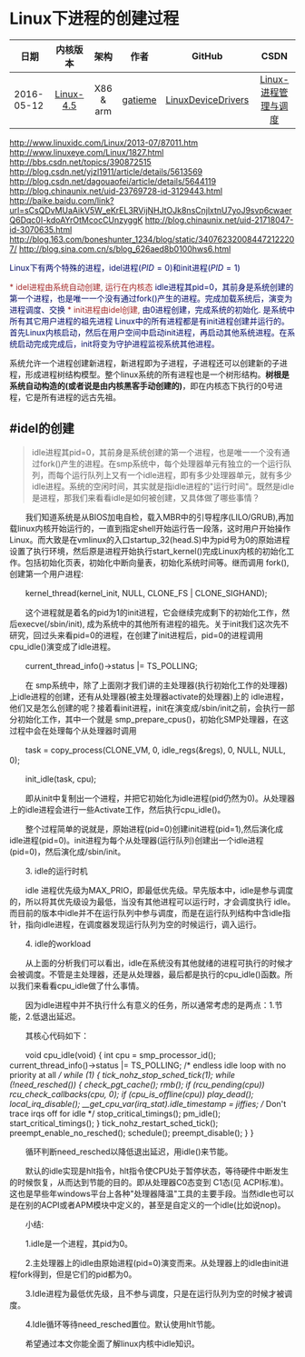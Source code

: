 Linux下进程的创建过程
=======


| 日期 | 内核版本 | 架构| 作者 | GitHub| CSDN |
| ------------- |:-------------:|:-------------:|:-------------:|:-------------:|:-------------:|
| 2016-05-12 | [Linux-4.5](http://lxr.free-electrons.com/source/?v=4.5) | X86 & arm | [gatieme](http://blog.csdn.net/gatieme) | [LinuxDeviceDrivers](https://github.com/gatieme/LDD-LinuxDeviceDrivers) | [Linux-进程管理与调度](http://blog.csdn.net/gatieme/article/category/6225543) |


http://www.linuxidc.com/Linux/2013-07/87011.htm
http://www.linuxeye.com/Linux/1827.html
http://bbs.csdn.net/topics/390872515
http://blog.csdn.net/yjzl1911/article/details/5613569
http://blog.csdn.net/dagouaofei/article/details/5644119
http://blog.chinaunix.net/uid-23769728-id-3129443.html
http://baike.baidu.com/link?url=sCsQDvMUaAikV5W_eKrEL3RVijNHJtOJk8nsCnjlxtnU7yoJ9svp6cwaerQ6Dqc0I-kdoAYrOtMcocCUnzyggK
http://blog.chinaunix.net/uid-21718047-id-3070635.html
http://blog.163.com/boneshunter_1234/blog/static/340762320084472122207/
http://blog.sina.com.cn/s/blog_626aed8b0100hws6.html




<font color=0x009966>Linux下有两个特殊的进程，idel进程($PID = 0$)和init进程($PID = 1$)

<font color=#A52A2A>
*	idel进程由系统自动创建, 运行在内核态
</font>
	idle进程其pid=0，其前身是系统创建的第一个进程，也是唯一一个没有通过fork()产生的进程。完成加载系统后，演变为进程调度、交换

<font color=#A52A2A>
*	init进程由idel创建,
</font>
	由0进程创建，完成系统的初始化. 是系统中所有其它用户进程的祖先进程
	Linux中的所有进程都是有init进程创建并运行的。首先Linux内核启动，然后在用户空间中启动init进程，再启动其他系统进程。在系统启动完成完成后，init将变为守护进程监视系统其他进程。
</font>



系统允许一个进程创建新进程，新进程即为子进程，子进程还可以创建新的子进程，形成进程树结构模型。整个linux系统的所有进程也是一个树形结构。**树根是系统自动构造的(或者说是由内核黑客手动创建的)**，即在内核态下执行的0号进程，它是所有进程的远古先祖。



#idel的创建
-------

>idle进程其pid=0，其前身是系统创建的第一个进程，也是唯一一个没有通过fork()产生的进程。在smp系统中，每个处理器单元有独立的一个运行队列，而每个运行队列上又有一个idle进程，即有多少处理器单元，就有多少idle进程。系统的空闲时间，其实就是指idle进程的"运行时间"。既然是idle是进程，那我们来看看idle是如何被创建，又具体做了哪些事情？

　　我们知道系统是从BIOS加电自检，载入MBR中的引导程序(LILO/GRUB),再加载linux内核开始运行的，一直到指定shell开始运行告一段落，这时用户开始操作Linux。而大致是在vmlinux的入口startup_32(head.S)中为pid号为0的原始进程设置了执行环境，然后原是进程开始执行start_kernel()完成Linux内核的初始化工作。包括初始化页表，初始化中断向量表，初始化系统时间等。继而调用 fork(),创建第一个用户进程:

　　kernel_thread(kernel_init, NULL, CLONE_FS | CLONE_SIGHAND);

　　这个进程就是着名的pid为1的init进程，它会继续完成剩下的初始化工作，然后execve(/sbin/init), 成为系统中的其他所有进程的祖先。关于init我们这次先不研究，回过头来看pid=0的进程，在创建了init进程后，pid=0的进程调用 cpu_idle()演变成了idle进程。

　　current_thread_info()->status |= TS_POLLING;

　　在 smp系统中，除了上面刚才我们讲的主处理器(执行初始化工作的处理器)上idle进程的创建，还有从处理器(被主处理器activate的处理器)上的 idle进程，他们又是怎么创建的呢？接着看init进程，init在演变成/sbin/init之前，会执行一部分初始化工作，其中一个就是 smp_prepare_cpus()，初始化SMP处理器，在这过程中会在处理每个从处理器时调用

　　task = copy_process(CLONE_VM, 0, idle_regs(&regs), 0, NULL, NULL, 0);

　　init_idle(task, cpu);

　　即从init中复制出一个进程，并把它初始化为idle进程(pid仍然为0)。从处理器上的idle进程会进行一些Activate工作，然后执行cpu_idle()。

　　整个过程简单的说就是，原始进程(pid=0)创建init进程(pid=1),然后演化成idle进程(pid=0)。init进程为每个从处理器(运行队列)创建出一个idle进程(pid=0)，然后演化成/sbin/init。

　　3. idle的运行时机

　　idle 进程优先级为MAX_PRIO，即最低优先级。早先版本中，idle是参与调度的，所以将其优先级设为最低，当没有其他进程可以运行时，才会调度执行 idle。而目前的版本中idle并不在运行队列中参与调度，而是在运行队列结构中含idle指针，指向idle进程，在调度器发现运行队列为空的时候运行，调入运行。

　　4. idle的workload

　　从上面的分析我们可以看出，idle在系统没有其他就绪的进程可执行的时候才会被调度。不管是主处理器，还是从处理器，最后都是执行的cpu_idle()函数。所以我们来看看cpu_idle做了什么事情。

　　因为idle进程中并不执行什么有意义的任务，所以通常考虑的是两点：1.节能，2.低退出延迟。

　　其核心代码如下：

　　void cpu_idle(void)  {   int cpu = smp_processor_id();    current_thread_info()->status |= TS_POLLING;    /* endless idle loop with no priority at all */   while (1) {     tick_nohz_stop_sched_tick(1);     while (!need_resched()) {       check_pgt_cache();      rmb();       if (rcu_pending(cpu))       rcu_check_callbacks(cpu, 0);       if (cpu_is_offline(cpu))       play_dead();       local_irq_disable();      __get_cpu_var(irq_stat).idle_timestamp = jiffies;      /* Don't trace irqs off for idle */      stop_critical_timings();      pm_idle();      start_critical_timings();     }     tick_nohz_restart_sched_tick();     preempt_enable_no_resched();     schedule();     preempt_disable();   }  }

　　循环判断need_resched以降低退出延迟，用idle()来节能。

　　默认的idle实现是hlt指令，hlt指令使CPU处于暂停状态，等待硬件中断发生的时候恢复，从而达到节能的目的。即从处理器C0态变到 C1态(见 ACPI标准)。这也是早些年windows平台上各种"处理器降温"工具的主要手段。当然idle也可以是在别的ACPI或者APM模块中定义的，甚至是自定义的一个idle(比如说nop)。

　　小结:

　　1.idle是一个进程，其pid为0。

　　2.主处理器上的idle由原始进程(pid=0)演变而来。从处理器上的idle由init进程fork得到，但是它们的pid都为0。

　　3.Idle进程为最低优先级，且不参与调度，只是在运行队列为空的时候才被调度。

　　4.Idle循环等待need_resched置位。默认使用hlt节能。

　　希望通过本文你能全面了解linux内核中idle知识。

